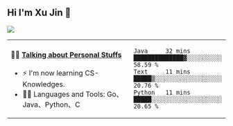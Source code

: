 
## Hi I'm Xu Jin 👋
![](https://komarev.com/ghpvc/?username=jiayouxujin&color=brightgreen&label=PROFILE+VIEWS)



<table align="center">
<tr>
<td valign="top" width="60%">

#### 🏋️‍♀️ <a href="https://github.com/jiayouxujin" target="_blank">Talking about Personal Stuffs</a>
<!-- recent_releases starts -->

- ⚡  I'm now learning CS-Knowledges.  
- 🏊‍♂️ Languages and Tools: Go、Java、Python、C
<!-- recent_releases ends -->
</td>
<td>
 
<!--START_SECTION:waka-->
```text
Java     32 mins         ██████████████▓░░░░░░░░░░   58.59 % 
Text     11 mins         █████▒░░░░░░░░░░░░░░░░░░░   20.76 % 
Python   11 mins         █████░░░░░░░░░░░░░░░░░░░░   20.65 % 
```
<!--END_SECTION:waka-->
 
</td>
</tr>
</table>





